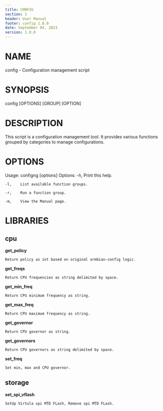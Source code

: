 ```yaml
---
title: CONFIG
section: 1
header: User Manual
footer: config 1.0.0
date: September 04, 2023
version: 1.0.0
---
```

# NAME
config - Configuration management script

# SYNOPSIS
config [OPTIONS] [GROUP] [OPTION]

# DESCRIPTION
This script is a configuration management tool.
It provides various functions grouped by categories to manage configurations.

# OPTIONS
Usage: configng [options]
  Options:
    -h,    Print this help.

    -l,    List available function groups.

    -r,    Run a function group.

    -m,    View the Manual page.

# LIBRARIES
## cpu


**get_policy**

    Return policy as int based on original armbian-config logic.


**get_freqs**

    Return CPU frequencies as string delimited by space.


**get_min_freq**

    Return CPU minimum frequency as string.


**get_max_freq**

    Return CPU maximum frequency as string.


**get_governor**

    Return CPU governor as string.


**get_governors**

    Return CPU governors as string delimited by space.


**set_freq**

    Set min, max and CPU governor.

## storage


**set_spi_vflash**

    SetUp Virtula spi MTD FLash, Remove spi MTD FLash.

